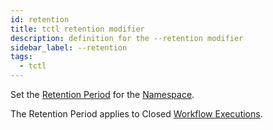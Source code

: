```yaml
---
id: retention
title: tctl retention modifier
description: definition for the --retention modifier
sidebar_label: --retention
tags:
  - tctl
---
```


Set the [Retention Period](/clusters#retention-period) for the [Namespace](/concepts/what-is-a-namespace).

The Retention Period applies to Closed [Workflow Executions](/concepts/what-is-a-workflow-execution).
